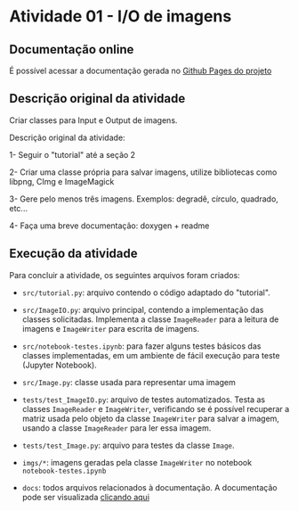 
# Atividade 01 - I/O de imagens

## Documentação online

É possível acessar a documentação gerada no [Github Pages do projeto](https://gregoriofornetti.github.io/atividades-cg/Atividade01/docs/)

## Descrição original da atividade

Criar classes para Input e Output de imagens.

Descrição original da atividade:

1- Seguir o "tutorial" até a seção 2

2- Criar uma classe própria para salvar imagens, utilize bibliotecas como libpng, CImg e ImageMagick

3- Gere pelo menos três imagens. Exemplos: degradê, círculo, quadrado, etc...

4- Faça uma breve documentação: doxygen + readme

## Execução da atividade

Para concluir a atividade, os seguintes arquivos foram criados:

- `src/tutorial.py`: arquivo contendo o código adaptado do "tutorial".

- `src/ImageIO.py`: arquivo principal, contendo a implementação das classes solicitadas. Implementa a classe `ImageReader` para a leitura de imagens e `ImageWriter` para escrita de imagens.

- `src/notebook-testes.ipynb`: para fazer alguns testes básicos das classes implementadas, em um ambiente de fácil execução para teste (Jupyter Notebook).

- `src/Image.py`: classe usada para representar uma imagem

- `tests/test_ImageIO.py`: arquivo de testes automatizados. Testa as classes `ImageReader` e `ImageWriter`, verificando se é possível recuperar a matriz usada pelo objeto da classe `ImageWriter` para salvar a imagem, usando a classe `ImageReader` para ler essa imagem.

- `tests/test_Image.py`: arquivo para testes da classe `Image`.

- `imgs/*`: imagens geradas pela classe `ImageWriter` no notebook `notebook-testes.ipynb`

- `docs`: todos arquivos relacionados à documentação. A documentação pode ser visualizada [clicando aqui](https://gregoriofornetti.github.io/atividades-cg/Atividade01/docs/)
